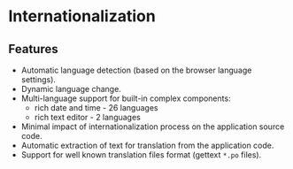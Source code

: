 # Internationalization

## Features <a href="#features" id="features"></a>

* Automatic language detection (based on the browser language settings).
* Dynamic language change.
* Multi-language support for built-in complex components:
  * rich date and time - 26 languages
  * rich text editor - 2 languages
* Minimal impact of internationalization process on the application source code.
* Automatic extraction of text for translation from the application code.
* Support for well known translation files format (gettext `*.po` files).

